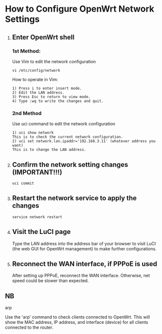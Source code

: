 # How to Configure OpenWrt Network Settings

1. ## Enter OpenWrt shell

   ### 1st Method:

   Use Vim to edit the network configuration

   ```
   vi /etc/config/network
   ```

   How to operate in Vim:

   ```
   1) Press i to enter insert mode.
   2) Edit the LAN address.
   3) Press Esc to return to view mode.
   4) Type :wq to write the changes and quit.
   ```

   ### 2nd Method

   Use uci command to edit the network configuration

   ```
   1) uci show network
   This is to check the current network configuration.
   2) uci set network.lan.ipaddr='192.168.3.11' (whatever address you want)
   This is to change the LAN address.
   ```

2. ## Confirm the network setting changes (IMPORTANT!!!)

   ```
   uci commit
   ```

3. ## Restart the network service to apply the changes

   ```
   service network restart
   ```

4. ## Visit the LuCI page

   Type the LAN address into the address bar of your browser to visit LuCI (the web GUI for OpenWrt management) to make further configurations.

5. ## Reconnect the WAN interface, if PPPoE is used

   After setting up PPPoE, reconnect the WAN interface. Otherwise, net speed could be slower than expected.

## NB

arp

Use the 'arp' command to check clients connected to OpenWrt. This will show the MAC address, IP address, and interface (device) for all clients connected to the router.
